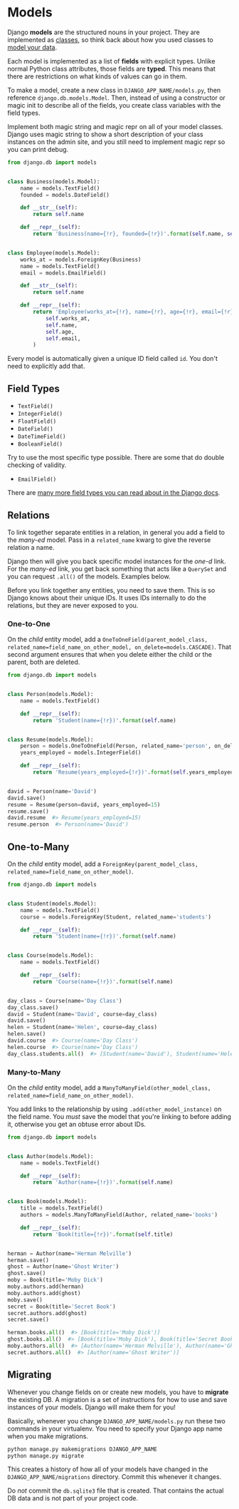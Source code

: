 # Models

Django **models** are the structured nouns in your project.
They are implemented as [classes](/notes/py-classes-basic.md), so think back about how you used classes to [model your data](/notes/py-classes-design.md).

Each model is implemented as a list of **fields** with explicit types.
Unlike normal Python class attributes, those fields are **typed**.
This means that there are restrictions on what kinds of values can go in them.

To make a model, create a new class in `DJANGO_APP_NAME/models.py`, then reference `django.db.models.Model`.
Then, instead of using a constructor or magic init to describe all of the fields, you create class variables with the field types.

Implement both magic string and magic repr on all of your model classes.
Django uses magic string to show a short description of your class instances on the admin site, and you still need to implement magic repr so you can print debug.

```py
from django.db import models


class Business(models.Model):
    name = models.TextField()
    founded = models.DateField()

    def __str__(self):
        return self.name

    def __repr__(self):
        return 'Business(name={!r}, founded={!r})'.format(self.name, self.founded)


class Employee(models.Model):
    works_at = models.ForeignKey(Business)
    name = models.TextField()
    email = models.EmailField()

    def __str__(self):
        return self.name

    def __repr__(self):
        return 'Employee(works_at={!r}, name={!r}, age={!r}, email={!r})'.format(
            self.works_at,
            self.name,
            self.age,
            self.email,
        )
```

Every model is automatically given a unique ID field called `id`.
You don't need to explicitly add that.

## Field Types

* `TextField()`
* `IntegerField()`
* `FloatField()`
* `DateField()`
* `DateTimeField()`
* `BooleanField()`

Try to use the most specific type possible.
There are some that do double checking of validity.

* `EmailField()`

There are [many more field types you can read about in the Django docs](https://docs.djangoproject.com/en/1.9/ref/models/fields/#field-types).

## Relations

To link together separate entities in a relation, in general you add a field to the _many-ed_ model.
Pass in a `related_name` kwarg to give the reverse relation a name.

Django then will give you back specific model instances for the _one-d_ link.
For the _many-ed_ link, you get back something that acts like a `QuerySet` and you can request `.all()` of the models.
Examples below.

Before you link together any entities, you need to save them.
This is so Django knows about their unique IDs.
It uses IDs internally to do the relations, but they are never exposed to you.

### One-to-One

On the _child_ entity model, add a `OneToOneField(parent_model_class, related_name=field_name_on_other_model, on_delete=models.CASCADE)`.
That second argument ensures that when you delete either the child or the parent, both are deleted.

```py
from django.db import models


class Person(models.Model):
    name = models.TextField()

    def __repr__(self):
        return 'Student(name={!r})'.format(self.name)


class Resume(models.Model):
    person = models.OneToOneField(Person, related_name='person', on_delete=models.CASCADE)
    years_employed = models.IntegerField()

    def __repr__(self):
        return 'Resume(years_employed={!r})'.format(self.years_employed)


david = Person(name='David')
david.save()
resume = Resume(person=david, years_employed=15)
resume.save()
david.resume  #> Resume(years_employed=15)
resume.person  #> Person(name='David')
```

## One-to-Many

On the _child_ entity model, add a `ForeignKey(parent_model_class, related_name=field_name_on_other_model)`.

```py
from django.db import models


class Student(models.Model):
    name = models.TextField()
    course = models.ForeignKey(Student, related_name='students')

    def __repr__(self):
        return 'Student(name={!r})'.format(self.name)


class Course(models.Model):
    name = models.TextField()

    def __repr__(self):
        return 'Course(name={!r})'.format(self.name)


day_class = Course(name='Day Class')
day_class.save()
david = Student(name='David', course=day_class)
david.save()
helen = Student(name='Helen', course=day_class)
helen.save()
david.course  #> Course(name='Day Class')
helen.course  #> Course(name='Day Class')
day_class.students.all()  #> [Student(name='David'), Student(name='Helen')]
```

### Many-to-Many

On the _child_ entity model, add a `ManyToManyField(other_model_class, related_name=field_name_on_other_model)`.

You add links to the relationship by using `.add(other_model_instance)` on the field name.
You _must_ save the model that you're linking to before adding it, otherwise you get an obtuse error about IDs.

```py
from django.db import models


class Author(models.Model):
    name = models.TextField()

    def __repr__(self):
        return 'Author(name={!r})'.format(self.name)


class Book(models.Model):
    title = models.TextField()
    authors = models.ManyToManyField(Author, related_name='books')

    def __repr__(self):
        return 'Book(title={!r})'.format(self.title)


herman = Author(name='Herman Melville')
herman.save()
ghost = Author(name='Ghost Writer')
ghost.save()
moby = Book(title='Moby Dick')
moby.authors.add(herman)
moby.authors.add(ghost)
moby.save()
secret = Book(title='Secret Book')
secret.authors.add(ghost)
secret.save()

herman.books.all()  #> [Book(title='Moby Dick')]
ghost.books.all()  #> [Book(title='Moby Dick'), Book(title='Secret Book')]
moby.authors.all()  #> [Author(name='Herman Melville'), Author(name='Ghost Writer')]
secret.authors.all()  #> [Author(name='Ghost Writer')]
```

## Migrating

Whenever you change fields on or create new models, you have to **migrate** the existing DB.
A migration is a set of instructions for how to use and save instances of your models.
Django will make them for you!

Basically, whenever you change `DJANGO_APP_NAME/models.py` run these two commands in your virtualenv.
You need to specify your Django app name when you make migrations.

```bash
python manage.py makemigrations DJANGO_APP_NAME
python manage.py migrate
```

This creates a history of how all of your models have changed in the `DJANGO_APP_NAME/migrations` directory.
Commit this whenever it changes.

Do _not_ commit the `db.sqlite3` file that is created.
That contains the actual DB data and is not part of your project code.
